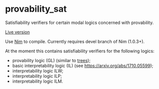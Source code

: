# provability_sat
Satisfiability verifiers for certain modal logics concerned with provability.

[Live version](https://luka.doublebuffer.net/o/il)

Use [Nim](https://nim-lang.org/) to compile. Currently requires devel branch of Nim (1.0.3+).

At the moment this contains satisfiability verifiers for the following logics: 
 * provability logic (GL) (similar to [trees](https://github.com/luka-mikec/godellob-prover));
 * basic interpretability logic (IL) (see https://arxiv.org/abs/1710.05599);
 * interpretability logic ILW;
 * interpretability logic ILP;
 * interpretability logic ILM.

